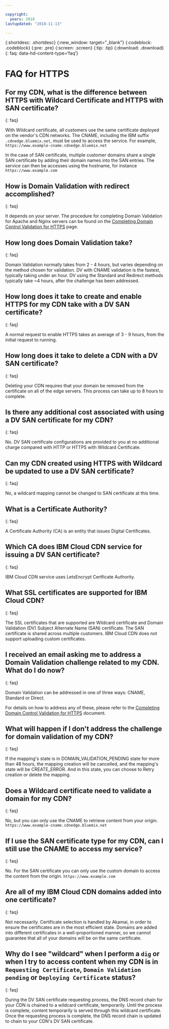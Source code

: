 ```yaml
---

copyright:
  years: 2018
lastupdated: "2018-11-13"

---
```


{:shortdesc: .shortdesc}
{:new_window: target="_blank"}
{:codeblock: .codeblock}
{:pre: .pre}
{:screen: .screen}
{:tip: .tip}
{:download: .download}
{: faq: data-hd-content-type=‘faq’}

# FAQ for HTTPS 

## For my CDN, what is the difference between HTTPS with Wildcard Certificate and HTTPS with SAN certificate?
{: faq}

With Wildcard certificate, all customers use the same certificate deployed on the vendor's CDN networks. The CNAME, including the IBM suffix `.cdnedge.bluemix.net`, must be used to access the service. For example, `https://www.example-cname.cdnedge.bluemix.net`

In the case of SAN certificate, multiple customer domains share a single SAN certificate by adding their domain names into the SAN entries. The service can then be accesses using the hostname, for instance `https://www.example.com`

## How is Domain Validation with redirect accomplished?
{: faq}

It depends on your server. The procedure for completing Domain Validation for Apache and Nginx servers can be found on the [Completing Domain Control Validation for HTTPS](how-to-https.html#redirect) page.

## How long does Domain Validation take?
{: faq}

Domain Validation normally takes from 2 - 4 hours, but varies depending on the method chosen for validation. DV with CNAME validation is the fastest, typically taking under an hour. DV using the Standard and Redirect methods typically take ~4 hours, after the challenge has been addressed.

## How long does it take to create and enable HTTPS for my CDN take with a DV SAN certificate?
{: faq}

A normal request to enable HTTPS takes an average of 3 - 9 hours, from the initial request to running.

## How long does it take to delete a CDN with a DV SAN certificate?
{: faq}

Deleting your CDN requires that your domain be removed from the certificate on all of the edge servers. This process can take up to 8 hours to complete.

## Is there any additional cost associated with using a DV SAN certificate for my CDN?
{: faq}

No. DV SAN certificate configurations are provided to you at no additional charge compared with HTTP or HTTPS with Wildcard Certificate.

## Can my CDN created using HTTPS with Wildcard be updated to use a DV SAN certificate?
{: faq}

No, a wildcard mapping cannot be changed to SAN certificate at this time.

## What is a Certificate Authority?
{: faq}

A Certificate Authority (CA) is an entity that issues Digital Certificates.

## Which CA does IBM Cloud CDN service for issuing a DV SAN certificate?
{: faq}

IBM Cloud CDN service uses LetsEncrypt Certficate Authority.

## What SSL certificates are supported for IBM Cloud CDN?
{: faq}

The SSL certificates that are supported are Wildcard certificate and Domain Validation (DV) Subject Alternate Name (SAN) certificate. The SAN certificate is shared across multiple customers. IBM Cloud CDN does not support uploading custom certificates.

## I received an email asking me to address a Domain Validation challenge related to my CDN. What do I do now?
{: faq}

Domain Validation can be addressed in one of three ways: CNAME, Standard or Direct.

For details on how to address any of these, please refer to the [Completing Domain Control Validation for HTTPS](how-to-https.html#how-to-https.html#initial-steps-to-domain-control-validation) document.

## What will happen if I don't address the challenge for domain validation of my CDN?
{: faq}

If the mapping's state is in DOMAIN_VALIDATION_PENDING state for more than 48 hours, the mapping creation will be cancelled, and the mapping's state will be CREATE_ERROR. And in this state, you can choose to Retry creation or delete the mapping.

## Does a Wildcard certificate need to validate a domain for my CDN?
{: faq}

No, but you can only use the CNAME to retrieve content from your origin. `https://www.example-cname.cdnedge.bluemix.net`

## If I use the SAN certificate type for my CDN, can I still use the CNAME to access my service?
{: faq}

No. For the SAN certificate you can only use the custom domain to access the content from the origin. `https://www.example.com`

## Are all of my IBM Cloud CDN domains added into one certificate?
{: faq}

Not necessarily. Certificate selection is handled by Akamai, in order to ensure the certificates are in the most efficient state. Domains are added into different certificates in a well-proportioned manner, so we cannot guarantee that all of your domains will be on the same certificate.

## Why do I see "wildcard" when I perform a `dig` or when I try to access content when my CDN is in `Requesting Certificate`, `Domain Validation pending` or `Deploying Certificate` status?
{: faq}

During the DV SAN certificate requesting process, the DNS record chain for your CDN is chained to a wildcard certificate, temporarily. Until the process is complete, content temporarily is served through this wildcard certificate. Once the requesting process is complete, the DNS record chain is updated to chain to your CDN's DV SAN certificate.
